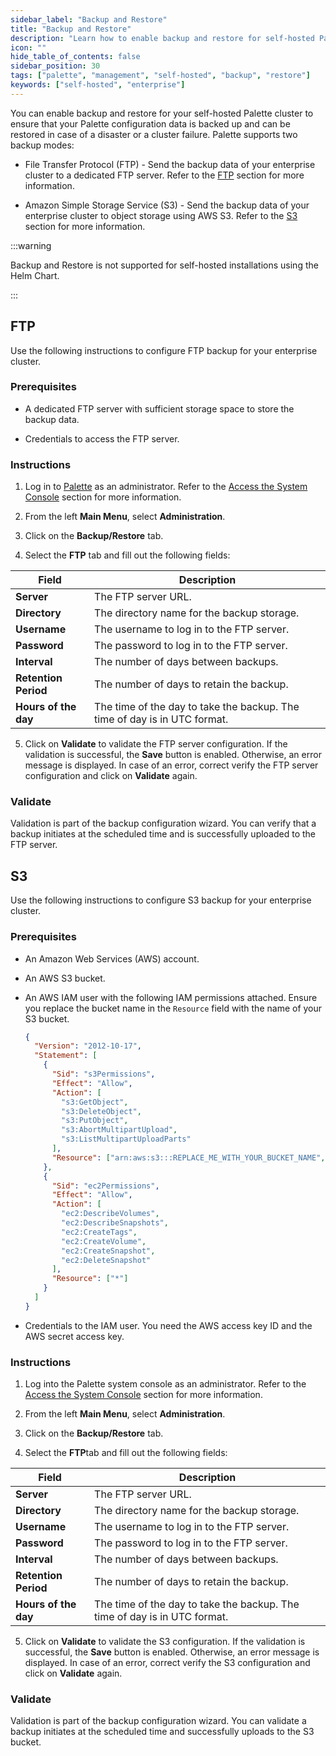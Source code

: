 ```yaml
---
sidebar_label: "Backup and Restore"
title: "Backup and Restore"
description: "Learn how to enable backup and restore for self-hosted Palette."
icon: ""
hide_table_of_contents: false
sidebar_position: 30
tags: ["palette", "management", "self-hosted", "backup", "restore"]
keywords: ["self-hosted", "enterprise"]
---
```


You can enable backup and restore for your self-hosted Palette cluster to ensure that your Palette configuration data is
backed up and can be restored in case of a disaster or a cluster failure. Palette supports two backup modes:

- File Transfer Protocol (FTP) - Send the backup data of your enterprise cluster to a dedicated FTP server. Refer to the
  [FTP](#ftp) section for more information.

- Amazon Simple Storage Service (S3) - Send the backup data of your enterprise cluster to object storage using AWS S3.
  Refer to the [S3](#s3) section for more information.

:::warning

Backup and Restore is not supported for self-hosted installations using the Helm Chart.

:::

## FTP

Use the following instructions to configure FTP backup for your enterprise cluster.

### Prerequisites

- A dedicated FTP server with sufficient storage space to store the backup data.

- Credentials to access the FTP server.

### Instructions

1. Log in to [Palette](https://console.spectrocloud.com) as an administrator. Refer to the
   [Access the System Console](../system-management/system-management.md#access-the-system-console) section for more
   information.

2. From the left **Main Menu**, select **Administration**.

3. Click on the **Backup/Restore** tab.

4. Select the **FTP** tab and fill out the following fields:

| **Field**            | **Description**                                                           |
| -------------------- | ------------------------------------------------------------------------- |
| **Server**           | The FTP server URL.                                                       |
| **Directory**        | The directory name for the backup storage.                                |
| **Username**         | The username to log in to the FTP server.                                 |
| **Password**         | The password to log in to the FTP server.                                 |
| **Interval**         | The number of days between backups.                                       |
| **Retention Period** | The number of days to retain the backup.                                  |
| **Hours of the day** | The time of the day to take the backup. The time of day is in UTC format. |

5. Click on **Validate** to validate the FTP server configuration. If the validation is successful, the **Save** button
   is enabled. Otherwise, an error message is displayed. In case of an error, correct verify the FTP server
   configuration and click on **Validate** again.

### Validate

Validation is part of the backup configuration wizard. You can verify that a backup initiates at the scheduled time and
is successfully uploaded to the FTP server.

## S3

Use the following instructions to configure S3 backup for your enterprise cluster.

### Prerequisites

- An Amazon Web Services (AWS) account.

- An AWS S3 bucket.

- An AWS IAM user with the following IAM permissions attached. Ensure you replace the bucket name in the `Resource`
  field with the name of your S3 bucket.

  ```json
  {
    "Version": "2012-10-17",
    "Statement": [
      {
        "Sid": "s3Permissions",
        "Effect": "Allow",
        "Action": [
          "s3:GetObject",
          "s3:DeleteObject",
          "s3:PutObject",
          "s3:AbortMultipartUpload",
          "s3:ListMultipartUploadParts"
        ],
        "Resource": ["arn:aws:s3:::REPLACE_ME_WITH_YOUR_BUCKET_NAME", "arn:aws:s3:::REPLACE_ME_WITH_YOUR_BUCKET_NAME/*"]
      },
      {
        "Sid": "ec2Permissions",
        "Effect": "Allow",
        "Action": [
          "ec2:DescribeVolumes",
          "ec2:DescribeSnapshots",
          "ec2:CreateTags",
          "ec2:CreateVolume",
          "ec2:CreateSnapshot",
          "ec2:DeleteSnapshot"
        ],
        "Resource": ["*"]
      }
    ]
  }
  ```

- Credentials to the IAM user. You need the AWS access key ID and the AWS secret access key.

### Instructions

1. Log into the Palette system console as an administrator. Refer to the
   [Access the System Console](../system-management/system-management.md#access-the-system-console) section for more
   information.

2. From the left **Main Menu**, select **Administration**.

3. Click on the **Backup/Restore** tab.

4. Select the **FTP**tab and fill out the following fields:

| **Field**            | **Description**                                                           |
| -------------------- | ------------------------------------------------------------------------- |
| **Server**           | The FTP server URL.                                                       |
| **Directory**        | The directory name for the backup storage.                                |
| **Username**         | The username to log in to the FTP server.                                 |
| **Password**         | The password to log in to the FTP server.                                 |
| **Interval**         | The number of days between backups.                                       |
| **Retention Period** | The number of days to retain the backup.                                  |
| **Hours of the day** | The time of the day to take the backup. The time of day is in UTC format. |

5. Click on **Validate** to validate the S3 configuration. If the validation is successful, the **Save** button is
   enabled. Otherwise, an error message is displayed. In case of an error, correct verify the S3 configuration and click
   on **Validate** again.

### Validate

Validation is part of the backup configuration wizard. You can validate a backup initiates at the scheduled time and
successfully uploads to the S3 bucket.

